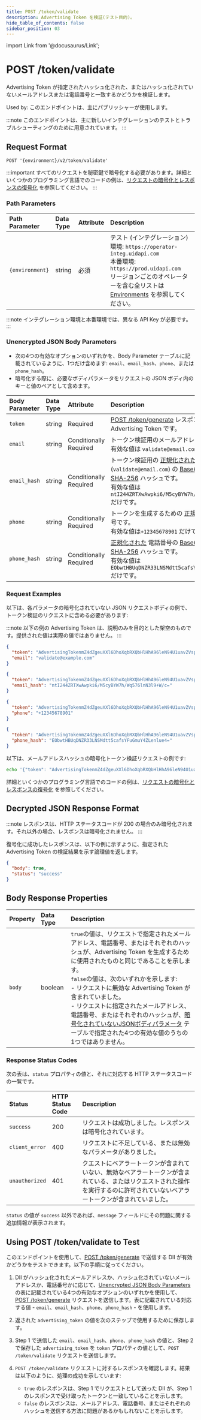 ```yaml
---
title: POST /token/validate
description: Advertising Token を検証(テスト目的)。
hide_table_of_contents: false
sidebar_position: 03
---
```


import Link from '@docusaurus/Link';

# POST /token/validate

Advertising Token が指定されたハッシュ化された、またはハッシュ化されていないメールアドレスまたは電話番号と一致するかどうかを検証します。

Used by: このエンドポイントは、主にパブリッシャーが使用します。

:::note
このエンドポイントは、主に新しいインテグレーションのテストとトラブルシューティングのために用意されています。
:::

## Request Format 

`POST '{environment}/v2/token/validate'`

:::important
すべてのリクエストを秘密鍵で暗号化する必要があります。詳細といくつかのプログラミング言語でのコードの例は、[リクエストの暗号化とレスポンスの復号化](../getting-started/gs-encryption-decryption.md) を参照してください。
:::

### Path Parameters

| Path Parameter | Data Type | Attribute | Description |
| :--- | :--- | :--- | :--- |
| `{environment}` | string | 必須 | テスト (インテグレーション) 環境: `https://operator-integ.uidapi.com`<br/>本番環境: `https://prod.uidapi.com`<br/>リージョンごとのオペレーターを含む全リストは [Environments](../getting-started/gs-environments.md) を参照してください。 |

:::note
インテグレーション環境と本番環境では、異なる <Link href="../ref-info/glossary-uid#gl-api-key">API Key</Link> が必要です。
:::

### Unencrypted JSON Body Parameters

- 次の4つの有効なオプションのいずれかを、Body Parameter テーブルに記載されているように、1つだけ含めます: `email`、`email_hash`、`phone`、または `phone_hash`。
- 暗号化する際に、必要なボディパラメータをリクエストの JSON ボディ内のキーと値のペアとして含めます。

| Body Parameter | Data Type | Attribute | Description |
| :--- | :--- | :--- | :--- |
| `token` | string | Required | [POST&nbsp;/token/generate](post-token-generate.md) レスポンスが返す Advertising Token です。 |
| `email` | string | Conditionally Required | トークン検証用のメールアドレスです。<br/>有効な値は `validate@email.com` だけです。 |
| `email_hash` | string | Conditionally Required | トークン検証用の [正規化された](../getting-started/gs-normalization-encoding.md#email-address-normalization) メールアドレス(`validate@email.com`) の [Base64-encoded SHA-256](../getting-started/gs-normalization-encoding.md#email-address-hash-encoding) ハッシュです。<br/>有効な値は `ntI244ZRTXwAwpki6/M5cyBYW7h/Wq576lnN3l9+W/c=` だけです。 |
| `phone` | string | Conditionally Required | トークンを生成するための [正規化された](../getting-started/gs-normalization-encoding.md#phone-number-normalization) 電話番号です。<br/>有効な値は`+12345678901` だけです。|
| `phone_hash` | string | Conditionally Required | [正規化された](../getting-started/gs-normalization-encoding.md#phone-number-normalization) 電話番号の [Base64-encoded SHA-256](../getting-started/gs-normalization-encoding.md#phone-number-hash-encoding) ハッシュです。<br/>有効な値は `EObwtHBUqDNZR33LNSMdtt5cafsYFuGmuY4ZLenlue4=` だけです。|

### Request Examples

以下は、各パラメータの暗号化されていない JSON リクエストボディの例で、トークン検証のリクエストに含める必要があります:

:::note
以下の例の Advertising Token は、説明のみを目的とした架空のものです。提供された値は実際の値ではありません。
:::

```json
{
  "token": "AdvertisingTokenmZ4dZgeuXXl6DhoXqbRXQbHlHhA96leN94U1uavZVspwKXlfWETZ3b%2FbesPFFvJxNLLySg4QEYHUAiyUrNncgnm7ppu0mi6wU2CW6hssiuEkKfstbo9XWgRUbWNTM%2BewMzXXM8G9j8Q%3D",
  "email": "validate@example.com"
}
```
```json
{
  "token": "AdvertisingTokenmZ4dZgeuXXl6DhoXqbRXQbHlHhA96leN94U1uavZVspwKXlfWETZ3b%2FbesPFFvJxNLLySg4QEYHUAiyUrNncgnm7ppu0mi6wU2CW6hssiuEkKfstbo9XWgRUbWNTM%2BewMzXXM8G9j8Q%3D",
  "email_hash": "ntI244ZRTXwAwpki6/M5cyBYW7h/Wq576lnN3l9+W/c="
}
```
```json
{
  "token": "AdvertisingTokenmZ4dZgeuXXl6DhoXqbRXQbHlHhA96leN94U1uavZVspwKXlfWETZ3b%2FbesPFFvJxNLLySg4QEYHUAiyUrNncgnm7ppu0mi6wU2CW6hssiuEkKfstbo9XWgRUbWNTM%2BewMzXXM8G9j8Q%3D",
  "phone": "+12345678901"
}
```
```json
{
  "token": "AdvertisingTokenmZ4dZgeuXXl6DhoXqbRXQbHlHhA96leN94U1uavZVspwKXlfWETZ3b%2FbesPFFvJxNLLySg4QEYHUAiyUrNncgnm7ppu0mi6wU2CW6hssiuEkKfstbo9XWgRUbWNTM%2BewMzXXM8G9j8Q%3D",
  "phone_hash": "EObwtHBUqDNZR33LNSMdtt5cafsYFuGmuY4ZLenlue4="
}
```

以下は、メールアドレスハッシュの暗号化トークン検証リクエストの例です:

```sh
echo '{"token": "AdvertisingTokenmZ4dZgeuXXl6DhoXqbRXQbHlHhA96leN94U1uavZVspwKXlfWETZ3b%2FbesPFFvJxNLLySg4QEYHUAiyUrNncgnm7ppu0mi6wU2CW6hssiuEkKfstbo9XWgRUbWNTM%2BewMzXXM8G9j8Q%3D", "email_hash": "LdhtUlMQ58ZZy5YUqGPRQw5xUMS5dXG5ocJHYJHbAKI="}' | python3 uid2_request.py https://prod.uidapi.com/v2/token/validate [Your-Client-API-Key] [Your-Client-Secret]
```

詳細といくつかのプログラミング言語でのコードの例は、[リクエストの暗号化とレスポンスの復号化](../getting-started/gs-encryption-decryption.md) を参照してください。

## Decrypted JSON Response Format

:::note
レスポンスは、HTTP ステータスコードが 200 の場合のみ暗号化されます。それ以外の場合、レスポンスは暗号化されません。
:::

復号化に成功したレスポンスは、以下の例に示すように、指定された Advertising Token の検証結果を示す論理値を返します。

```json
{
  "body": true,
  "status": "success"
}
```

## Body Response Properties

| Property | Data Type | Description |
| :--- | :--- | :--- |
| `body`   | boolean   | `true`の値は、リクエストで指定されたメールアドレス、電話番号、またはそれぞれのハッシュが、Advertising Token を生成するために使用されたものと同じであることを示します。<br/>`false`の値は、次のいずれかを示します:<br/>- リクエストに無効な Advertising Token が含まれていました。<br/>- リクエストに指定されたメールアドレス、電話番号、またはそれぞれのハッシュが、[暗号化されていないJSONボディパラメータ](#unencrypted-json-body-parameters) テーブルで指定された4つの有効な値のうちの1つではありません。 |

### Response Status Codes

次の表は、`status` プロパティの値と、それに対応する HTTP ステータスコードの一覧です。

| Status | HTTP Status Code | Description |
| :--- | :--- | :--- |
| `success`      | 200 | リクエストは成功しました。レスポンスは暗号化されています。 |
| `client_error` | 400 | リクエストに不足している、または無効なパラメータがありました。 |
| `unauthorized` | 401 | クエストにベアラートークンが含まれていない、無効なベアラートークンが含まれている、またはリクエストされた操作を実行するのに許可されていないベアラートークンが含まれていました。 |

`status` の値が `success` 以外であれば、`message` フィールドにその問題に関する追加情報が表示されます。

## Using POST /token/validate to Test

このエンドポイントを使用して、[POST&nbsp;/token/generate](../endpoints/post-token-generate.md) で送信する <Link href="../ref-info/glossary-uid#gl-dii">DII</Link> が有効かどうかをテストできます。以下の手順に従ってください。

1. DII がハッシュ化されたメールアドレスか、ハッシュ化されていないメールアドレスか、電話番号かに応じて、[Unencrypted JSON Body Parameters](#unencrypted-json-body-parameters) の表に記載されている4つの有効なオプションのいずれかを使用して、[POST&nbsp;/token/generate](../endpoints/post-token-generate.md) リクエストを送信します。表に記載されている対応する値 - `email`、`email_hash`、`phone`、`phone_hash` - を使用します。

2. 返された `advertising_token` の値を次のステップで使用するために保存します。
3. Step 1 で送信した `email`、`email_hash`、`phone`、`phone_hash` の値と、Step 2 で保存した `advertising_token` を `token` プロパティの値として、`POST /token/validate` リクエストを送信します。
4. `POST /token/validate` リクエストに対するレスポンスを確認します。結果は以下のように、処理の成功を示しています: 
    - `true` のレスポンスは、Step 1 でリクエストとして送った DII が、Step 1 のレスポンスで受け取ったトークンと一致していることを示します。
    - `false` のレスポンスは、メールアドレス、電話番号、またはそれぞれのハッシュを送信する方法に問題があるかもしれないことを示します。
